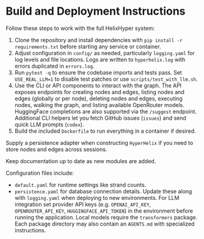 # Build and Deployment Instructions

Follow these steps to work with the full HelixHyper system:

1. Clone the repository and install dependencies with `pip install -r requirements.txt` before starting any service or container.
2. Adjust configuration in `config/` as needed, particularly `logging.yaml` for log levels and file locations.
   Logs are written to `hyperhelix.log` with errors duplicated in `errors.log`.
3. Run `pytest -q` to ensure the codebase imports and tests pass.
   Set `USE_REAL_LLM=1` to disable test patches or use `scripts/test_with_llm.sh`.
4. Use the CLI or API components to interact with the graph. The API exposes endpoints for creating nodes and edges, listing nodes and edges (globally or per node), deleting nodes and edges, executing nodes, walking the graph, and listing available OpenRouter models. HuggingFace completions are also supported via the `/suggest` endpoint.
   Additional CLI helpers let you fetch GitHub issues (`issues`) and send quick LLM prompts (`codex`).
5. Build the included `Dockerfile` to run everything in a container if desired.

Supply a persistence adapter when constructing `HyperHelix` if you need to
store nodes and edges across sessions.

Keep documentation up to date as new modules are added.

Configuration files include:
- `default.yaml` for runtime settings like strand counts.
- `persistence.yaml` for database connection details.
Update these along with `logging.yaml` when deploying to new environments.
For LLM integration set provider API keys (e.g. `OPENAI_API_KEY`, `OPENROUTER_API_KEY`, `HUGGINGFACE_API_TOKEN`) in the environment before running the application. Local models require the `transformers` package.
Each package directory may also contain an `AGENTS.md` with specialized instructions.
